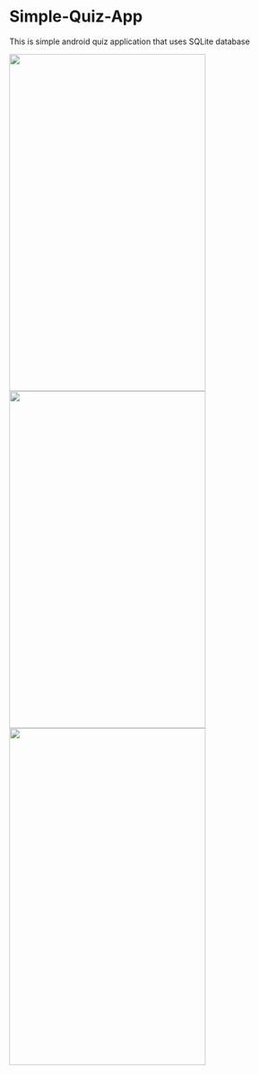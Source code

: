 # Simple-Quiz-App
This is simple android quiz application that uses SQLite database 
<p float = "left">
<img src ="https://user-images.githubusercontent.com/20206625/43826035-e48b4480-9b13-11e8-8657-c7d4ce6664fd.png"  width="350" height="600" >

<img src ="https://user-images.githubusercontent.com/20206625/43826576-4496aff8-9b15-11e8-88c1-96d1eb5cc5a6.png"  width="350" height="600">

<img src = "https://user-images.githubusercontent.com/20206625/43826086-0b457a5a-9b14-11e8-97e2-7fd4aeda6b0e.png"  width="350" height="600">
</p>
